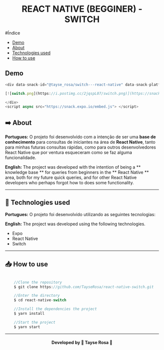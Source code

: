 <h1 align="center"> REACT NATIVE (BEGGINER) - SWITCH </h1>

#Índice
- [Demo](#-demo)
- [About](#-about)
- [Technologies used](#-tecnologias-utilizadas)
- [How to use](#-how-to-use)


## Demo

```js
<div data-snack-id="@tayse_rosa/switch---react-native" data-snack-platform="android" data-snack-preview="true" data-snack-theme="dark" style="overflow:hidden;background:#212121;border:1px solid var(--color-border);border-radius:4px;height:505px;width:100%">

[![switch.png](https://i.postimg.cc/2jqspL07/switch.png)](https://snack.expo.io/@tayse_rosa/switch---react-native)

</div>
<script async src="https://snack.expo.io/embed.js"> </script>
```

## ➡️ About
<b>Portugues:</b>
O projeto foi desenvolvido com a intenção de ser uma **base de conhecimento** para consultas de iniciantes na área de **React Native**, tanto para minhas futuras consultas rápidas, como para outros desenvolvedores React Native que por ventura esqueceram como se faz alguma funcionalidade.

<b>English:</b>
The project was developed with the intention of being a ** knowledge base ** for queries from beginners in the ** React Native ** area, both for my future quick queries, and for other React Native developers who perhaps forgot how to does some functionality.

---

## 🚀 Technologies used
<b>Portugues:</b>
O projeto foi desenvolvido utilizando as seguintes tecnologias:

<b>English:</b>
The project was developed using the following technologies.

- Expo
- React Native
- Switch

---

## 📥 How to use
```js

    //Clone the repository
    $ git clone https://github.com/TayseRosa/react-native-switch.git

    //Enter the directory 
    $ cd react-native-switch

    //Install the dependencies the project
    $ yarn install

    //Start the project
    $ yarn start

``` 

---
<h4 align="center"> Developed by 🚀 Tayse Rosa 🌸 </h4>
